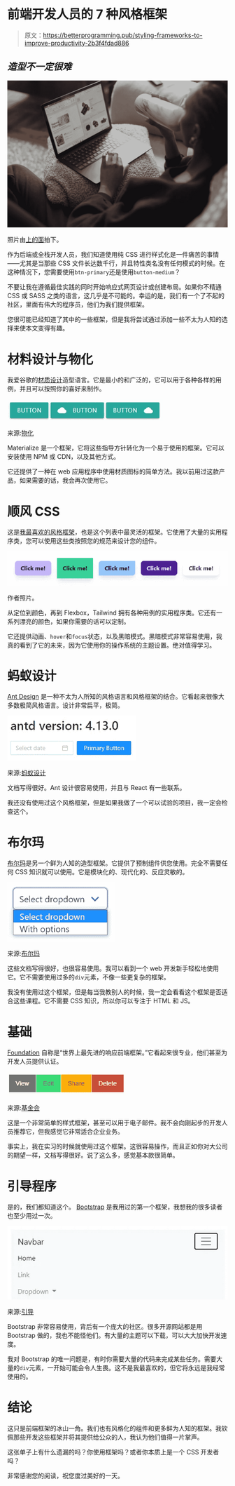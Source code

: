 # 前端开发人员的 7 种风格框架

> 原文：<https://betterprogramming.pub/styling-frameworks-to-improve-productivity-2b3f4fdad886>

## *造型不一定很难*

![](img/8cc3e2a3e84e84680f4c47e95439e956.png)

照片由[上的](https://unsplash.com/?utm_source=unsplash&utm_medium=referral&utm_content=creditCopyText)[面](https://unsplash.com/@surface?utm_source=unsplash&utm_medium=referral&utm_content=creditCopyText)拍下。

作为后端或全栈开发人员，我们知道使用纯 CSS 进行样式化是一件痛苦的事情——尤其是当那些 CSS 文件长达数千行，并且特性类名没有任何模式的时候。在这种情况下，您需要使用`btn-primary`还是使用`button-medium`？

不要让我在遵循最佳实践的同时开始响应式网页设计或创建布局。如果你不精通 CSS 或 SASS 之类的语言，这几乎是不可能的。幸运的是，我们有一个了不起的社区，里面有伟大的程序员，他们为我们提供框架。

您很可能已经知道了其中的一些框架，但是我将尝试通过添加一些不太为人知的选择来使本文变得有趣。

# 材料设计与物化

我爱谷歌的[材质设计](https://material.io/)造型语言。它是最小的和广泛的，它可以用于各种各样的用例，并且可以按照你的喜好来制作。

![](img/d9faba36d6ed31acc8693b6f89e0e92a.png)

来源:[物化](https://materializecss.com/buttons.html)

Materialize 是一个框架，它将这些指导方针转化为一个易于使用的框架。它可以安装使用 NPM 或 CDN，以及其他方式。

它还提供了一种在 web 应用程序中使用材质图标的简单方法。我以前用过这款产品，如果需要的话，我会再次使用它。

# 顺风 CSS

这是[我最喜欢的风格框架](https://tailwindcss.com/)，也是这个列表中最灵活的框架。它使用了大量的实用程序类，您可以使用这些类按照您的规范来设计您的组件。

![](img/335a0199785458fe4256c7294bb6a275.png)

作者照片。

从定位到颜色，再到 Flexbox，Tailwind 拥有各种用例的实用程序类。它还有一系列漂亮的颜色，如果你需要的话可以定制。

它还提供动画、`hover`和`focus`状态，以及黑暗模式。黑暗模式非常容易使用，我真的看到了它的未来，因为它使用你的操作系统的主题设置。绝对值得学习。

# 蚂蚁设计

[Ant Design](https://ant.design/) 是一种不太为人所知的风格语言和风格框架的结合。它看起来很像大多数极简风格语言。设计非常扁平，极简。

![](img/0a7431b1c7a591ac04c3df0d1e79e314.png)

来源:[蚂蚁设计](https://ant.design/docs/react/introduce)

文档写得很好。Ant 设计很容易使用，并且与 React 有一些联系。

我还没有使用过这个风格框架，但是如果我做了一个可以试验的项目，我一定会检查这个。

# 布尔玛

[布尔玛](https://bulma.io/)是另一个鲜为人知的造型框架。它提供了预制组件供您使用。完全不需要任何 CSS 知识就可以使用。它是模块化的、现代化的、反应灵敏的。

![](img/defe57851a05386782b00deaf129b0f7.png)

来源:[布尔玛](https://bulma.io/documentation/)

这些文档写得很好，也很容易使用。我可以看到一个 web 开发新手轻松地使用它。它不需要使用过多的`div`元素，不像一些更复杂的框架。

我没有使用过这个框架，但是每当我教别人的时候，我一定会看看这个框架是否适合这些课程。它不需要 CSS 知识，所以你可以专注于 HTML 和 JS。

# 基础

[Foundation](https://get.foundation/) 自称是“世界上最先进的响应前端框架。”它看起来很专业，他们甚至为开发人员提供认证。

![](img/a8038ac422d3f247e225503d57427ce0.png)

来源:[基金会](https://get.foundation/)

这是一个非常简单的样式框架，甚至可以用于电子邮件。我不会向刚起步的开发人员推荐它，但我感觉它非常适合企业业务。

事实上，我在实习的时候就使用过这个框架。这很容易操作，而且正如你对大公司的期望一样，文档写得很好。说了这么多，感觉基本款很简单。

# 引导程序

是的，我们都知道这个。 [Bootstrap](https://getbootstrap.com/) 是我用过的第一个框架，我想我的很多读者也至少用过一次。

![](img/8d3fb6f6c0092d47bf16fd84a11cb761.png)

来源:[引导](https://getbootstrap.com/docs/5.0/getting-started/introduction/)

Bootstrap 非常容易使用，背后有一个庞大的社区。很多开源网站都是用 Bootstrap 做的，我也不能怪他们。有大量的主题可以下载，可以大大加快开发速度。

我对 Bootstrap 的唯一问题是，有时你需要大量的代码来完成某些任务。需要大量的`div`元素，一开始可能会令人生畏。这不是我最喜欢的，但它将永远是我经常使用的。

# 结论

这只是前端框架的冰山一角。我们也有风格化的组件和更多鲜为人知的框架。我钦佩那些开发这些框架并将其提供给公众的人，我认为他们值得一片掌声。

这张单子上有什么遗漏的吗？你使用框架吗？或者你本质上是一个 CSS 开发者吗？

非常感谢您的阅读，祝您度过美好的一天。